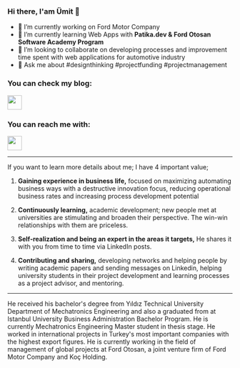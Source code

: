 ### Hi there, I'am Ümit 👋

- 🔭 I’m currently working on Ford Motor Company
- 🌱 I’m currently learning Web Apps with **Patika.dev & Ford Otosan Software Academy Program**
- 👯 I’m looking to collaborate on developing processes and improvement time spent with web applications for automotive industry
- 💬 Ask me about #designthinking #projectfunding #projectmanagement

### You can check my blog:

<a href="https://umitdardeh.medium.com/"><img height="32" width="32" src="https://cdn.simpleicons.org/medium" /></a>

### You can reach me with:

<a href="https://linkedin.com/in/umitdardeh/"><img height="32" width="32" src="https://cdn.simpleicons.org/linkedin" /></a>

* * * *

If you want to learn more details about me; I have 4 important value;

1. **Gaining experience in business life,** focused on maximizing automating business ways with a destructive innovation focus, reducing operational business rates and increasing process development potential

2. **Continuously learning,** academic development; new people met at universities are stimulating and broaden their perspective. The win-win relationships with them are priceless.

3. **Self-realization and being an expert in the areas it targets,** He shares it with you from time to time via LinkedIn posts.

4. **Contributing and sharing,** developing networks and helping people by writing academic papers and sending messages on Linkedin, helping university students in their project development and learning processes as a project advisor, and mentoring.

* * * *

He received his bachelor's degree from Yıldız Technical University Department of Mechatronics Engineering and also a graduated from at Istanbul University Business Administration Bachelor Program. He is currently Mechatronics Engineering Master student in thesis stage. He worked in international projects in Turkey's most important companies with the highest export figures. He is currently working in the field of management of global projects at Ford Otosan, a joint venture firm of Ford Motor Company and Koç Holding.


